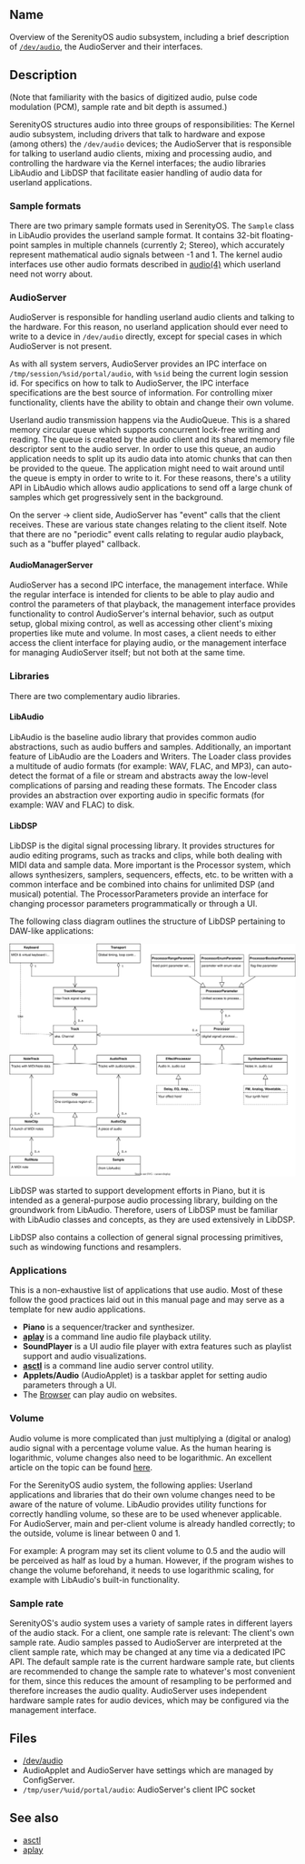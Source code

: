 ## Name

Overview of the SerenityOS audio subsystem, including a brief description of [`/dev/audio`](help://man/4/audio), the AudioServer and their interfaces.

## Description

(Note that familiarity with the basics of digitized audio, pulse code modulation (PCM), sample rate and bit depth is assumed.)

SerenityOS structures audio into three groups of responsibilities: The Kernel audio subsystem, including drivers that talk to hardware and expose (among others) the `/dev/audio` devices; the AudioServer that is responsible for talking to userland audio clients, mixing and processing audio, and controlling the hardware via the Kernel interfaces; the audio libraries LibAudio and LibDSP that facilitate easier handling of audio data for userland applications.

### Sample formats

There are two primary sample formats used in SerenityOS. The `Sample` class in LibAudio provides the userland sample format. It contains 32-bit floating-point samples in multiple channels (currently 2; Stereo), which accurately represent mathematical audio signals between -1 and 1. The kernel audio interfaces use other audio formats described in [audio(4)](help://man/4/audio) which userland need not worry about.

### AudioServer

AudioServer is responsible for handling userland audio clients and talking to the hardware. For this reason, no userland
application should ever need to write to a device in `/dev/audio` directly, except for special cases in which
AudioServer is not present.

As with all system servers, AudioServer provides an IPC interface on `/tmp/session/%sid/portal/audio`, with `%sid` being
the current login session id. For specifics on how to talk to AudioServer, the IPC interface specifications are the best source
of information. For controlling mixer functionality, clients have the ability to obtain and change their own volume.

Userland audio transmission happens via the AudioQueue. This is a shared memory circular queue which supports concurrent
lock-free writing and reading. The queue is created by the audio client and its shared memory file descriptor sent to
the audio server. In order to use this queue, an audio application needs to split up its audio data into atomic chunks
that can then be provided to the queue. The application might need to wait around until the queue is empty in order to
write to it. For these reasons, there's a utility API in LibAudio which allows audio
applications to send off a large chunk of samples which get progressively sent in the background.

On the server → client side, AudioServer has "event" calls that the client receives. These are various state changes relating to the client itself. Note that there are no "periodic" event calls relating to regular audio playback, such as a "buffer played" callback.

#### AudioManagerServer

AudioServer has a second IPC interface, the management interface. While the regular interface is intended for clients to be able to play audio and control the parameters of that playback, the management interface provides functionality to control AudioServer's internal behavior, such as output setup, global mixing control, as well as accessing other client's mixing properties like mute and volume. In most cases, a client needs to either access the client interface for playing audio, or the management interface for managing AudioServer itself; but not both at the same time.

### Libraries

There are two complementary audio libraries.

#### LibAudio

LibAudio is the baseline audio library that provides common audio abstractions, such as audio buffers and samples. Additionally, an important feature of LibAudio are the Loaders and Writers. The Loader class provides a multitude of audio formats (for example: WAV, FLAC, and MP3), can auto-detect the format of a file or stream and abstracts away the low-level complications of parsing and reading these formats. The Encoder class provides an abstraction over exporting audio in specific formats (for example: WAV and FLAC) to disk.

#### LibDSP

LibDSP is the digital signal processing library. It provides structures for audio editing programs, such as tracks and clips, while both dealing with MIDI data and sample data. More important is the Processor system, which allows synthesizers, samplers, sequencers, effects, etc. to be written with a common interface and be combined into chains for unlimited DSP (and musical) potential. The ProcessorParameters provide an interface for changing processor parameters programmatically or through a UI.

The following class diagram outlines the structure of LibDSP pertaining to DAW-like applications:

![LibDSP class diagram](LibDSP_classes.svg)

LibDSP was started to support development efforts in Piano, but it is intended as a general-purpose audio processing library, building on the groundwork from LibAudio. Therefore, users of LibDSP must be familiar with LibAudio classes and concepts, as they are used extensively in LibDSP.

LibDSP also contains a collection of general signal processing primitives, such as windowing functions and resamplers.

### Applications

This is a non-exhaustive list of applications that use audio. Most of these follow the good practices laid out in this manual page and may serve as a template for new audio applications.

* **Piano** is a sequencer/tracker and synthesizer.
* [**aplay**](help://man/1/aplay) is a command line audio file playback utility.
* **SoundPlayer** is a UI audio file player with extra features such as playlist support and audio visualizations.
* [**asctl**](help://man/1/asctl) is a command line audio server control utility.
* **Applets/Audio** (AudioApplet) is a taskbar applet for setting audio parameters through a UI.
* The [Browser](help://man/1/Applications/Browser) can play audio on websites.

### Volume

Audio volume is more complicated than just multiplying a (digital or analog) audio signal with a percentage volume value. As the human hearing is logarithmic, volume changes also need to be logarithmic. An excellent article on the topic can be found [here](https://www.dr-lex.be/info-stuff/volumecontrols.html).

For the SerenityOS audio system, the following applies: Userland applications and libraries that do their own volume changes need to be aware of the nature of volume. LibAudio provides utility functions for correctly handling volume, so these are to be used whenever applicable. For AudioServer, main and per-client volume is already handled correctly; to the outside, volume is linear between 0 and 1.

For example: A program may set its client volume to 0.5 and the audio will be perceived as half as loud by a human. However, if the program wishes to change the volume beforehand, it needs to use logarithmic scaling, for example with LibAudio's built-in functionality.

### Sample rate

SerenityOS's audio system uses a variety of sample rates in different layers of the audio stack. For a client, one sample rate is relevant: The client's own sample rate. Audio samples passed to AudioServer are interpreted at the client sample rate, which may be changed at any time via a dedicated IPC API. The default sample rate is the current hardware sample rate, but clients are recommended to change the sample rate to whatever's most convenient for them, since this reduces the amount of resampling to be performed and therefore increases the audio quality. AudioServer uses independent hardware sample rates for audio devices, which may be configured via the management interface.

## Files

* [/dev/audio](help://man/4/audio)
* AudioApplet and AudioServer have settings which are managed by ConfigServer.
* `/tmp/user/%uid/portal/audio`: AudioServer's client IPC socket

## See also

* [asctl](help://man/1/asctl)
* [aplay](help://man/1/aplay)
